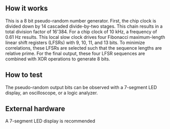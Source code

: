 <!---

This file is used to generate your project datasheet. Please fill in the information below and delete any unused
sections.

You can also include images in this folder and reference them in the markdown. Each image must be less than
512 kb in size, and the combined size of all images must be less than 1 MB.
-->

## How it works

This is a 8 bit pseudo-random number generator. First, the chip clock is divided down by 14 cascaded divide-by-two stages.
This chain results in a total division factor of 16'384. For a chip clock of 10 kHz, a frequency of 0.61 Hz results.
This local slow clock drives four Fibonacci maximum-length linear shift registers (LFSRs) with 9, 10, 11, and 13 bits.
To minimize correlations, these LFSRs are selected such that the sequence lengths are relative prime.
For the final output, these four LFSR sequences are combined with XOR operations to generate 8 bits.

## How to test

The pseudo-random output bits can be observed with a 7-segment LED display, an oscilloscope, or a logic analyzer.

## External hardware

A 7-segment LED display is recommended

